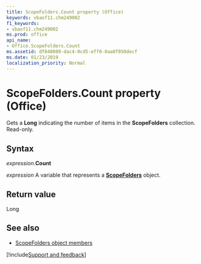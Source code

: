 ```yaml
---
title: ScopeFolders.Count property (Office)
keywords: vbaof11.chm249002
f1_keywords:
- vbaof11.chm249002
ms.prod: office
api_name:
- Office.ScopeFolders.Count
ms.assetid: df040089-dac4-0cd5-eff0-0aa0f050decf
ms.date: 01/23/2019
localization_priority: Normal
---
```



# ScopeFolders.Count property (Office)

Gets a **Long** indicating the number of items in the **ScopeFolders** collection. Read-only.


## Syntax

_expression_.**Count**

_expression_ A variable that represents a **[ScopeFolders](Office.ScopeFolders.md)** object.


## Return value

Long


## See also

- [ScopeFolders object members](overview/Library-Reference/scopefolders-members-office.md)



[!include[Support and feedback](~/includes/feedback-boilerplate.md)]